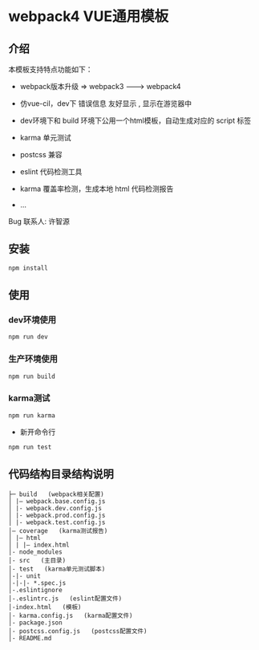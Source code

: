 # webpack4 VUE通用模板

## 介绍

本模板支持特点功能如下：
* webpack版本升级 =>  webpack3 ---> webpack4

* 仿vue-cil，dev下 错误信息 友好显示 , 显示在游览器中

* dev环境下和 build 环境下公用一个html模板，自动生成对应的 script 标签

* karma 单元测试

* postcss 兼容

* eslint 代码检测工具

* karma 覆盖率检测，生成本地 html 代码检测报告

* ...


Bug 联系人: 许智源

## 安装
```bash
npm install
```

## 使用

### dev环境使用
```bash
npm run dev
```

### 生产环境使用

```bash
npm run build
```

### karma测试
```bash
npm run karma
```

- 新开命令行

```bash
npm run test
```

## 代码结构目录结构说明


```
├─ build   (webpack相关配置)
│ |– webpack.base.config.js
│ |- webpack.dev.config.js
│ |- webpack.prod.config.js
│ |- webpack.test.config.js
│– coverage   (karma测试报告)
│ |– html
│ | |– index.html
│- node_modules
│- src   (主目录)
│- test   (karma单元测试脚本)
│-|- unit
│-|-|- *.spec.js
│-.eslintignore
│-.eslintrc.js   (eslint配置文件)
│-index.html   (模板)
│- karma.config.js   (karma配置文件)
│- package.json
│- postcss.config.js   (postcss配置文件)
│- README.md
```


